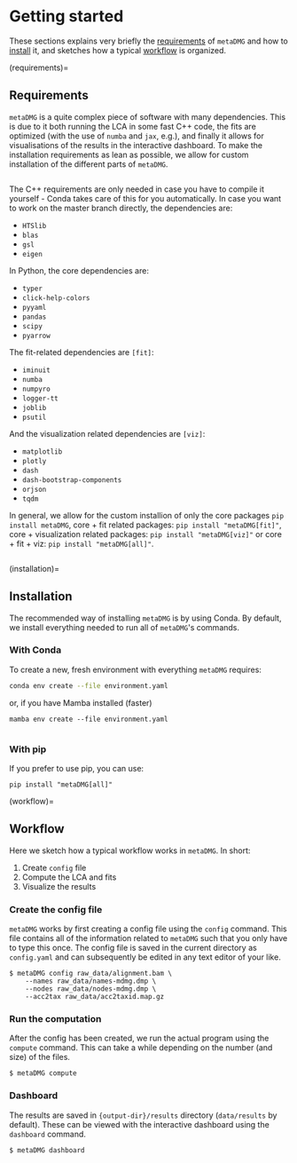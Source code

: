 # Getting started

These sections explains very briefly the [requirements](requirements) of `metaDMG` and how to [install](installation) it, and sketches how a typical [workflow](workflow) is organized.

(requirements)=
## Requirements

`metaDMG` is a quite complex piece of software with many dependencies. This is due to it both running the LCA in some fast C++ code, the fits are optimized (with the use of `numba` and `jax`, e.g.), and finally it allows for visualisations of the results in the interactive dashboard.
To make the installation requirements as lean as possible, we allow for custom installation of the different parts of `metaDMG`.

```{note} If you install using the Conda package, you do not have to worry about any of the things in this section and you can skip straight to the [installation section](installation).
```

The C++ requirements are only needed in case you have to compile it yourself - Conda takes care of this for you automatically.
In case you want to work on the master branch directly, the dependencies are:
- `HTSlib`
- `blas`
- `gsl`
- `eigen`

In Python, the core dependencies are:
- `typer`
- `click-help-colors`
- `pyyaml`
- `pandas`
- `scipy`
- `pyarrow`

The fit-related dependencies are `[fit]`:
- `iminuit`
- `numba`
- `numpyro`
- `logger-tt`
- `joblib`
- `psutil`

And the visualization related dependencies are `[viz]`:
- `matplotlib`
- `plotly`
- `dash`
- `dash-bootstrap-components`
- `orjson`
- `tqdm`

In general, we allow for the custom installion of only the core packages `pip install metaDMG`, core + fit related packages: `pip install "metaDMG[fit]"`, core + visualization related packages: `pip install "metaDMG[viz]"` or core + fit + viz: `pip install "metaDMG[all]"`.

```{warning} metaDMG is not tested on Windows.
```

(installation)=
## Installation

The recommended way of installing `metaDMG` is by using Conda. By default, we install everything needed to run all of `metaDMG`'s commands.

### With Conda

To create a new, fresh environment with everything `metaDMG` requires:
```bash
conda env create --file environment.yaml
```
or, if you have Mamba installed (faster)
```
mamba env create --file environment.yaml
```

```{note} This is the recommended way of installing metaDMG.
```


### With pip
If you prefer to use pip, you can use:
```
pip install "metaDMG[all]"
```
<!-- ### With poetry
```
poetry add "metaDMG[all]"
``` -->

<!-- ### Updating

With pip or Conda:
```console
pip install "metaDMG[all]"  --upgrade
``` -->

<!-- With Poetry:
```console
poetry add metaDMG["all"]
``` -->

(workflow)=
## Workflow

Here we sketch how a typical workflow works in `metaDMG`. In short:

1. Create `config` file
2. Compute the LCA and fits
3. Visualize the results

### Create the config file

`metaDMG` works by first creating a config file using the `config` command. This file contains all of the information related to `metaDMG` such that you only have to type this once. The config file is saved in the current directory as `config.yaml` and can subsequently be edited in any text editor of your like.

```console
$ metaDMG config raw_data/alignment.bam \
    --names raw_data/names-mdmg.dmp \
    --nodes raw_data/nodes-mdmg.dmp \
    --acc2tax raw_data/acc2taxid.map.gz
```

### Run the computation

After the config has been created, we run the actual program using the `compute` command. This can take a while depending on the number (and size) of the files.

```console
$ metaDMG compute
```

### Dashboard

The results are saved in `{output-dir}/results` directory (`data/results` by default). These can be viewed with the interactive dashboard using the `dashboard` command.

```console
$ metaDMG dashboard
```
